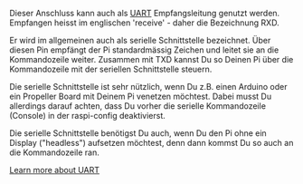 Dieser Anschluss kann auch als [UART](https://de.wikipedia.org/wiki/Universal_Asynchronous_Receiver_Transmitter) Empfangsleitung genutzt werden. Empfangen heisst im englischen 'receive' - daher die Bezeichnung RXD. 

Er wird im allgemeinen auch als serielle Schnittstelle bezeichnet. Über diesen Pin empfängt der Pi standardmässig Zeichen und 
leitet sie an die Kommandozeile weiter. Zusammen mit TXD kannst Du so Deinen Pi über die Kommandozeile mit der seriellen Schnittstelle steuern.

Die serielle Schnittstelle ist sehr nützlich, wenn Du z.B. einen Arduino oder ein Propeller Board mit Deinem Pi venetzen möchtest. Dabei musst Du allerdings
darauf achten, dass Du vorher die serielle Kommandozeile (Console) in der raspi-config deaktivierst.

Die serielle Schnittstelle benötigst Du auch, wenn Du den Pi ohne ein Display ("headless") aufsetzen möchtest, denn dann kommst Du so auch an die Kommandozeile ran.

[Learn more about UART](/pinout/uart)